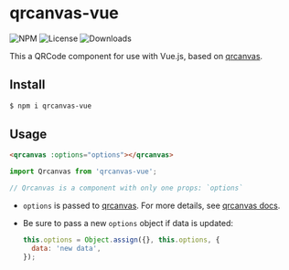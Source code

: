 qrcanvas-vue
===

![NPM](https://img.shields.io/npm/v/qrcanvas-vue.svg)
![License](https://img.shields.io/npm/l/qrcanvas-vue.svg)
![Downloads](https://img.shields.io/npm/dt/qrcanvas-vue.svg)

This a QRCode component for use with Vue.js, based on [qrcanvas](https://github.com/gera2ld/qrcanvas).

Install
---

``` sh
$ npm i qrcanvas-vue
```

Usage
---

``` html
<qrcanvas :options="options"></qrcanvas>
```

``` javascript
import Qrcanvas from 'qrcanvas-vue';

// Qrcanvas is a component with only one props: `options`
```

* `options` is passed to [qrcanvas](https://github.com/gera2ld/qrcanvas). For more details, see [qrcanvas docs](https://github.com/gera2ld/qrcanvas/wiki).

* Be sure to pass a new `options` object if data is updated:

  ``` javascript
  this.options = Object.assign({}, this.options, {
    data: 'new data',
  });
  ```
